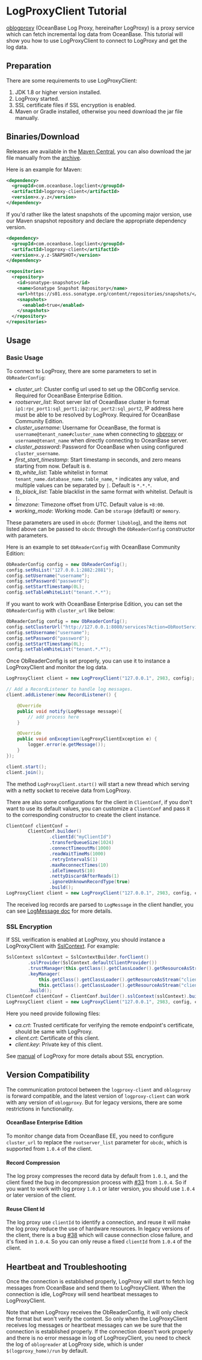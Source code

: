 # LogProxyClient Tutorial

[oblogproxy](https://github.com/oceanbase/oblogproxy) (OceanBase Log Proxy, hereinafter LogProxy) is a proxy service which can fetch incremental log data from OceanBase. This tutorial will show you how to use LogProxyClient to connect to LogProxy and get the log data.

## Preparation

There are some requirements to use LogProxyClient:

1. JDK 1.8 or higher version installed.
2. LogProxy started.
3. SSL certificate files if SSL encryption is enabled.
4. Maven or Gradle installed, otherwise you need download the jar file manually.


## Binaries/Download

Releases are available in the [Maven Central](https://mvnrepository.com/artifact/com.oceanbase.logclient/logproxy-client), you can also download the jar file manually from the [archive](https://repo1.maven.org/maven2/com/oceanbase/logclient/logproxy-client/).

Here is an example for Maven:

```xml
<dependency>
  <groupId>com.oceanbase.logclient</groupId>
  <artifactId>logproxy-client</artifactId>
  <version>x.y.z</version>
</dependency>
```

If you'd rather like the latest snapshots of the upcoming major version, use our Maven snapshot repository and declare the appropriate dependency version.

```xml
<dependency>
  <groupId>com.oceanbase.logclient</groupId>
  <artifactId>logproxy-client</artifactId>
  <version>x.y.z-SNAPSHOT</version>
</dependency>

<repositories>
  <repository>
    <id>sonatype-snapshots</id>
    <name>Sonatype Snapshot Repository</name>
    <url>https://s01.oss.sonatype.org/content/repositories/snapshots/</url>
    <snapshots>
      <enabled>true</enabled>
    </snapshots>
  </repository>
</repositories>
```

## Usage

### Basic Usage

To connect to LogProxy, there are some parameters to set in `ObReaderConfig`:

- *cluster_url*: Cluster config url used to set up the OBConfig service. Required for OceanBase Enterprise Edition.
- *rootserver_list*: Root server list of OceanBase cluster in format `ip1:rpc_port1:sql_port1;ip2:rpc_port2:sql_port2`, IP address here must be able to be resolved by LogProxy. Required for OceanBase Community Edition.
- *cluster_username*: Username for OceanBase, the format is `username@tenant_name#cluster_name` when connecting to [obproxy](https://github.com/oceanbase/obproxy) or `username@tenant_name` when directly connecting to OceanBase server.
- *cluster_password*: Password for OceanBase when using configured `cluster_username`.
- *first_start_timestamp*: Start timestamp in seconds, and zero means starting from now. Default is `0`.
- *tb_white_list*: Table whitelist in format `tenant_name.database_name.table_name`, `*` indicates any value, and multiple values can be separated by `|`. Default is `*.*.*`.
- *tb_black_list*: Table blacklist in the same format with whitelist. Default is `|`.
- *timezone*: Timezone offset from UTC. Default value is `+8:00`.
- *working_mode*: Working mode. Can be `storage` (default) or `memory`.

These parameters are used in `obcdc` (former `liboblog`), and the items not listed above can be passed to `obcdc` through the `ObReaderConfig` constructor with parameters.

Here is an example to set `ObReaderConfig` with OceanBase Community Edition:

```java
ObReaderConfig config = new ObReaderConfig();
config.setRsList("127.0.0.1:2882:2881");
config.setUsername("username");
config.setPassword("password");
config.setStartTimestamp(0L);
config.setTableWhiteList("tenant.*.*");
```

If you want to work with OceanBase Enterprise Edition, you can set the `ObReaderConfig` with `cluster_url` like below:

```java
ObReaderConfig config = new ObReaderConfig();
config.setClusterUrl("http://127.0.0.1:8080/services?Action=ObRootServiceInfo&User_ID=alibaba&UID=ocpmaster&ObRegion=tenant");
config.setUsername("username");
config.setPassword("password");
config.setStartTimestamp(0L);
config.setTableWhiteList("tenant.*.*");
```

Once ObReaderConfig is set properly, you can use it to instance a LogProxyClient and monitor the log data.

```java
LogProxyClient client = new LogProxyClient("127.0.0.1", 2983, config);

// Add a RecordListener to handle log messages.
client.addListener(new RecordListener() {

    @Override
    public void notify(LogMessage message){
        // add process here
    }

    @Override
    public void onException(LogProxyClientException e) {
        logger.error(e.getMessage());
    }
});

client.start();
client.join();
```

The method `LogProxyClient.start()` will start a new thread which serving with a netty socket to receive data from LogProxy.

There are also some configurations for the client in `ClientConf`, if you don't want to use its default values, you can customize a `ClientConf` and pass it to the corresponding constructor to create the client instance.

```java
ClientConf clientConf =
        ClientConf.builder()
                .clientId("myClientId")
                .transferQueueSize(1024)
                .connectTimeoutMs(1000)
                .readWaitTimeMs(1000)
                .retryIntervalS(1)
                .maxReconnectTimes(10)
                .idleTimeoutS(10)
                .nettyDiscardAfterReads(1)
                .ignoreUnknownRecordType(true)
                .build();
LogProxyClient client = new LogProxyClient("127.0.0.1", 2983, config, clientConf);
```

The received log records are parsed to `LogMessage` in the client handler, you can see [LogMessage doc](../formats/logmessage.md) for more details.

### SSL Encryption

If SSL verification is enabled at LogProxy, you should instance a LogProxyClient with [SslContext](https://netty.io/4.1/api/io/netty/handler/ssl/SslContext.html). For example:

```java
SslContext sslContext = SslContextBuilder.forClient()
        .sslProvider(SslContext.defaultClientProvider())
        .trustManager(this.getClass().getClassLoader().getResourceAsStream("ca.crt"))
        .keyManager(
            this.getClass().getClassLoader().getResourceAsStream("client.crt"),
            this.getClass().getClassLoader().getResourceAsStream("client.key"))
        .build();
ClientConf clientConf = ClientConf.builder().sslContext(sslContext).build();
LogProxyClient client = new LogProxyClient("127.0.0.1", 2983, config, clientConf);
```

Here you need provide following files:
- *ca.crt*: Trusted certificate for verifying the remote endpoint's certificate, should be same with LogProxy.
- *client.crt*: Certificate of this client.
- *client.key*: Private key of this client.

See [manual](https://github.com/oceanbase/oblogproxy/blob/master/docs/manual.md) of LogProxy for more details about SSL encryption.

## Version Compatibility

The communication protocol between the `logproxy-client` and `oblogproxy` is forward compatible, and the latest version of `logproxy-client` can work with any version of `oblogproxy`. But for legacy versions, there are some restrictions in functionality.

#### OceanBase Enterprise Edition

To monitor change data from OceanBase EE, you need to configure `cluster_url` to replace the `rootserver_list` parameter for `obcdc`, which is supported from `1.0.4` of the client.

#### Record Compression

The log proxy compresses the record data by default from `1.0.1`, and the client fixed the bug in decompression process with [#33](https://github.com/oceanbase/oblogclient/pull/33) from `1.0.4`. So if you want to work with log proxy `1.0.1` or later version, you should use `1.0.4` or later version of the client.

#### Reuse Client Id

The log proxy use `clientId` to identify a connection, and reuse it will make the log proxy reduce the use of hardware resources. In legacy versions of the client, there is a bug [#38](https://github.com/oceanbase/oblogclient/issues/38) which will cause connection close failure, and it's fixed in `1.0.4`. So you can only reuse a fixed `clientId` from `1.0.4` of the client.

## Heartbeat and Troubleshooting

Once the connection is established properly, LogProxy will start to fetch log messages from OceanBase and send them to LogProxyClient. When the connection is idle, LogProxy will send heartbeat messages to LogProxyClient.

Note that when LogProxy receives the ObReaderConfig, it will only check the format but won't verify the content. So only when the LogProxyClient receives log messages or heartbeat messages can we be sure that the connection is established properly. If the connection doesn't work properly and there is no error message in log of LogProxyClient, you need to check the log of `oblogreader` at LogProxy side, which is under `$(logproxy_home)/run` by default.
